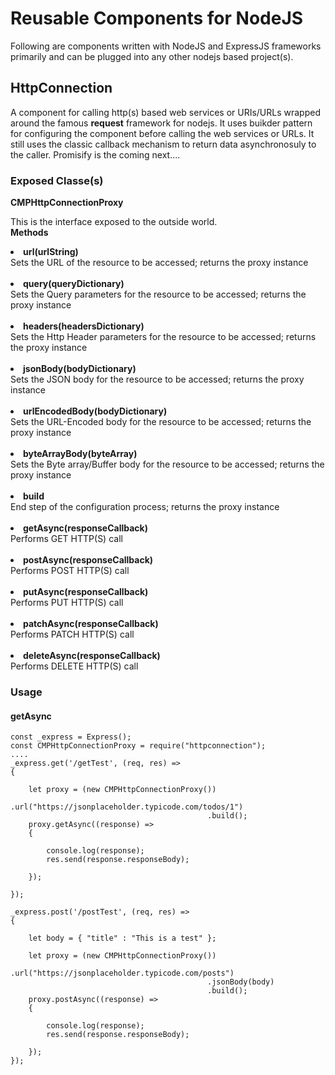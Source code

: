 # Reusable Components for NodeJS

Following are components written with NodeJS and ExpressJS frameworks primarily and can be plugged into any other nodejs based
project(s).

## HttpConnection
A component for calling http(s) based web services or URIs/URLs wrapped around the famous **request** framework for nodejs.
It uses buikder pattern for configuring the component before calling the web services or URLs.
It still uses the classic callback mechanism to return data asynchronosuly to the caller.
Promisify is the coming next....

### Exposed Classe(s)
**CMPHttpConnectionProxy**

  This is the interface exposed to the outside world.<br>
  **Methods**<br>

  **<li>url(urlString)</li>**
  Sets the URL of the resource to be accessed; returns the proxy instance
  <br>
  <br>
  **<li>query(queryDictionary)</li>**
  Sets the Query parameters for the resource to be accessed; returns the proxy instance
  <br>
  <br>
  **<li>headers(headersDictionary)</li>**
  Sets the Http Header parameters for the resource to be accessed; returns the proxy instance
  <br>
  <br>
  **<li>jsonBody(bodyDictionary)</li>**
  Sets the JSON body for the resource to be accessed; returns the proxy instance
  <br>
  <br>
  **<li>urlEncodedBody(bodyDictionary)</li>**
  Sets the URL-Encoded body for the resource to be accessed; returns the proxy instance
  <br>
  <br>
  **<li>byteArrayBody(byteArray)</li>**
  Sets the Byte array/Buffer body for the resource to be accessed; returns the proxy instance
  <br>
  <br>
  **<li>build</li>**
  End step of the configuration process; returns the proxy instance
  <br>
  <br>
  **<li>getAsync(responseCallback)</li>**
  Performs GET HTTP(S) call
  <br>
  <br>
  **<li>postAsync(responseCallback)</li>**
  Performs POST HTTP(S) call
  <br>
  <br>
  **<li>putAsync(responseCallback)</li>**
  Performs PUT HTTP(S) call
  <br>
  <br>
  **<li>patchAsync(responseCallback)</li>**
  Performs PATCH HTTP(S) call
  <br>
  <br>
  **<li>deleteAsync(responseCallback)</li>**
  Performs DELETE HTTP(S) call

### Usage
#### getAsync
    const _express = Express();
    const CMPHttpConnectionProxy = require("httpconnection");
    ....
    _express.get('/getTest', (req, res) =>
    {

        let proxy = (new CMPHttpConnectionProxy())
                                                .url("https://jsonplaceholder.typicode.com/todos/1")
                                                .build();
        proxy.getAsync((response) =>
        {

            console.log(response);
            res.send(response.responseBody);    

        });

    });
    
    _express.post('/postTest', (req, res) =>
    {

        let body = { "title" : "This is a test" };

        let proxy = (new CMPHttpConnectionProxy())
                                                .url("https://jsonplaceholder.typicode.com/posts")
                                                .jsonBody(body)
                                                .build();
        proxy.postAsync((response) =>
        {

            console.log(response);
            res.send(response.responseBody);    

        });
    });
    






